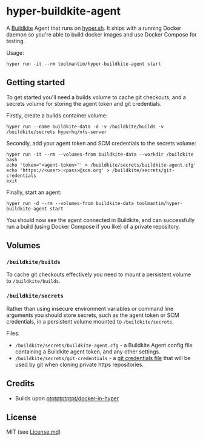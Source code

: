 # hyper-buildkite-agent

A [Buildkite](https://buildkite.com/) Agent that runs on [hyper.sh](https://hyper.sh/). It ships with a running Docker daemon so you're able to build docker images and use Docker Compose for testing.

Usage:

```shell
hyper run -it --rm toolmantim/hyper-buildkite-agent start
```

## Getting started

To get started you'll need a builds volume to cache git checkouts, and a secrets volume for storing the agent token and git credentials.

Firstly, create a builds container volume:

```shell
hyper run --name buildkite-data -d -v /buildkite/builds -v /buildkite/secrets hyperhq/nfs-server
```

Secondly, add your agent token and SCM credentials to the secrets volume:

```shell
hyper run -it --rm --volumes-from buildkite-data --workdir /buildkite bash
echo 'token="<agent-token>"' > /buildkite/secrets/buildkite-agent.cfg'
echo 'https://<user>:<pass>@scm.org' > /buildkite/secrets/git-credentials
exit
```

Finally, start an agent:

```shell
hyper run -d --rm --volumes-from buildkite-data toolmantim/hyper-buildkite-agent start
```

You should now see the agent connected in Buildkite, and can successfully run a build (using Docker Compose if you like) of a private repository.

## Volumes

### `/buildkite/builds`

To cache git checkouts effectively you need to mount a persistent volume to `/buildkite/builds`.

### `/buildkite/secrets`

Rather than using insecure environment variables or command line arguments you should store secrets, such as the agent token or SCM credentials, in a persistent volume mounted to `/buildkite/secrets`.

Files:

* `/buildkite/secrets/buildkite-agent.cfg` - a Buildkite Agent config file containing a Buildkite agent token, and any other settings.
* `/buildkite/secrets/git-credentials` - a [git credentials file](https://git-scm.com/docs/git-credential-store#_storage_format) that will be used by git when cloning private https repositories.

## Credits

* Builds upon [ptptptptptpt/docker-in-hyper](https://github.com/ptptptptptpt/docker-in-hyper)

## License

MIT (see [License.md](License.md))
